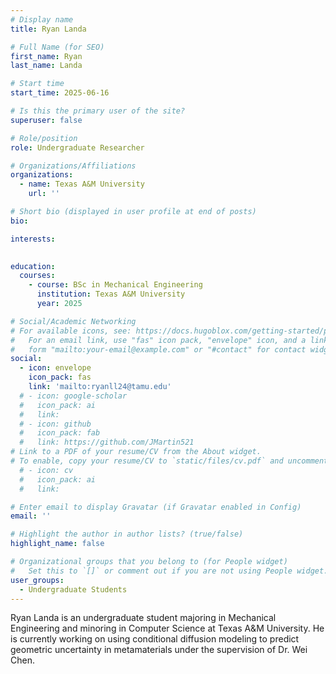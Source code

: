 ```yaml
---
# Display name
title: Ryan Landa

# Full Name (for SEO)
first_name: Ryan
last_name: Landa

# Start time
start_time: 2025-06-16

# Is this the primary user of the site?
superuser: false

# Role/position
role: Undergraduate Researcher

# Organizations/Affiliations
organizations:
  - name: Texas A&M University
    url: ''

# Short bio (displayed in user profile at end of posts)
bio: 

interests:
  

education:
  courses:
    - course: BSc in Mechanical Engineering
      institution: Texas A&M University
      year: 2025

# Social/Academic Networking
# For available icons, see: https://docs.hugoblox.com/getting-started/page-builder/#icons
#   For an email link, use "fas" icon pack, "envelope" icon, and a link in the
#   form "mailto:your-email@example.com" or "#contact" for contact widget.
social:
  - icon: envelope
    icon_pack: fas
    link: 'mailto:ryanll24@tamu.edu'
  # - icon: google-scholar
  #   icon_pack: ai
  #   link: 
  # - icon: github
  #   icon_pack: fab
  #   link: https://github.com/JMartin521
# Link to a PDF of your resume/CV from the About widget.
# To enable, copy your resume/CV to `static/files/cv.pdf` and uncomment the lines below.
  # - icon: cv
  #   icon_pack: ai
  #   link: 

# Enter email to display Gravatar (if Gravatar enabled in Config)
email: ''

# Highlight the author in author lists? (true/false)
highlight_name: false

# Organizational groups that you belong to (for People widget)
#   Set this to `[]` or comment out if you are not using People widget.
user_groups:
  - Undergraduate Students
---
```


Ryan Landa is an undergraduate student majoring in Mechanical Engineering and minoring in Computer Science at Texas A&M University. He is currently working on using conditional diffusion modeling to predict geometric uncertainty in metamaterials under the supervision of Dr. Wei Chen. 

